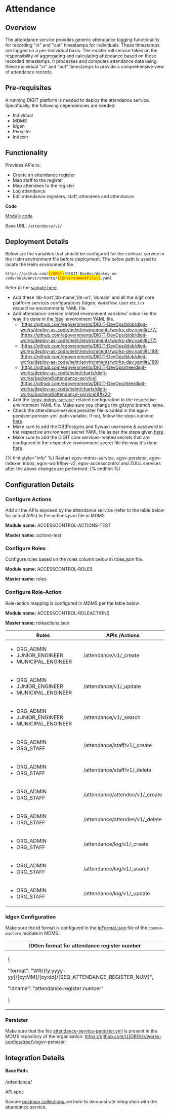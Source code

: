 # Attendance

## Overview

The attendance service provides generic attendance logging functionality for recording "in" and "out" timestamps for individuals. These timestamps are logged on a per-individual basis. The muster roll service takes on the responsibility of aggregating and calculating attendance based on these recorded timestamps. It processes and computes attendance data using these individual "in" and "out" timestamps to provide a comprehensive view of attendance records.

## Pre-requisites

A running DIGIT platform is needed to deploy the attendance service. Specifically, the following dependencies are needed:

* Individual
* MDMS&#x20;
* Idgen  &#x20;
* Persister
* Indexer

## Functionality

Provides APIs to:

* Create an attendance register
* Map staff to the register
* Map attendees to the register
* Log attendance
* Edit attendance registers, staff, attendees and attendance.

**Code**

[Module code](https://github.com/egovernments/DIGIT-Works/tree/master/backend/attendance)

Base URL: `/attendance/v1/`

## Deployment Details

Below are the variables that should be configured for the contract service in the Helm environment file before deployment. The below path is used to locate the Helm environment file.

`https://github.com/`<mark style="color:red;">`{{ORG}}`</mark>`/DIGIT-DevOps/deploy-as-code/helm/environments/`<mark style="color:red;">`{{EnvironmentFile}}`</mark>`.yaml`

Refer to the [sample here](https://github.com/egovernments/DIGIT-DevOps/blob/digit-works/deploy-as-code/helm/environments/works-dev.yaml).

* Add these ‘db-host’,’db-name’,’db-url’, ’domain’ and all the digit core platform services configurations (Idgen, workflow, user etc.) in respective environments YAML file.
* Add attendance-service related environment variables’ value like the way it's done in the[ ‘dev](https://github.com/egovernments/DIGIT-DevOps/blob/5a9eb4c6141e19bd747238889ceed9bc9fffdc6f/deploy-as-code/helm/environments/works-dev.yaml#L175)’ environment YAML file.
  * [https://github.com/egovernments/DIGIT-DevOps/blob/digit-works/deploy-as-code/helm/environments/works-dev.yaml#L77](https://github.com/egovernments/DIGIT-DevOps/blob/digit-works/deploy-as-code/helm/environments/works-dev.yaml#L77)
  * [https://github.com/egovernments/DIGIT-DevOps/blob/digit-works/deploy-as-code/helm/environments/works-dev.yaml#L189](https://github.com/egovernments/DIGIT-DevOps/blob/digit-works/deploy-as-code/helm/environments/works-dev.yaml#L189)
  * [https://github.com/egovernments/DIGIT-DevOps/tree/digit-works/deploy-as-code/helm/charts/digit-works/backend/attendance-service](https://github.com/egovernments/DIGIT-DevOps/tree/digit-works/deploy-as-code/helm/charts/digit-works/backend/attendance-service)&#x20;
* Add the ‘[egov-mdms-service](https://github.com/egovernments/DIGIT-DevOps/blob/5a9eb4c6141e19bd747238889ceed9bc9fffdc6f/deploy-as-code/helm/environments/works-dev.yaml#L190)’ related configuration to the respective environment YAML file. Make sure you change the gitsync.branch name.
* Check the attendance-service persister file is added in the egov-persister.perister-yml-path variable. If not, follow the steps outlined[ here](https://github.com/egovernments/DIGIT-DevOps/blob/digit-works/deploy-as-code/helm/environments/works-dev.yaml#L267).
* Make sure to add the DB(Postgres and flyway) username & password in the respective environment secret YAML file as per the steps given[ here](https://github.com/egovernments/DIGIT-DevOps/blob/e742a292f2966bb1affb3b03edd643a777917ba1/deploy-as-code/helm/environments/works-dev-secrets.yaml#L3).
* Make sure to add the DIGIT core services-related secrets that are configured in the respective environment secret file the way it's done[ here](https://github.com/egovernments/DIGIT-DevOps/blob/digit-works/deploy-as-code/helm/environments/works-dev-secrets.yaml).

{% hint style="info" %}
Restart egov-mdms-service, egov-persister, egov-indexer, inbox, egov-workflow-v2, egov-accesscontrol and ZUUL services after the above changes are performed.
{% endhint %}

## Configuration Details

### Configure Actions

Add all the APIs exposed by the attendance service (refer to the table below for actual APIs) to the actions.json file in MDMS

**Module name:** ACCESSCONTROL-ACTIONS-TEST

**Master name:** actions-test

### Configure Roles

Configure roles based on the roles column below in roles.json file.&#x20;

**Module name:** ACCESSCONTROL-ROLES

**Master name:** roles

### Configure Role-Action

Role-action mapping is configured in MDMS per the table below .&#x20;

**Module name:** ACCESSCONTROL-ROLEACTIONS

**Master name:** roleactions.json

<table><thead><tr><th width="357">Roles</th><th>APIs /Actions</th></tr></thead><tbody><tr><td><ul><li>ORG_ADMIN</li><li>JUNIOR_ENGINEER</li><li>MUNICIPAL_ENGINEER</li></ul></td><td>/attendance/v1/_create</td></tr><tr><td><ul><li>ORG_ADMIN</li><li>JUNIOR_ENGINEER</li><li>MUNICIPAL_ENGINEER</li></ul></td><td>/attendance/v1/_update</td></tr><tr><td><ul><li>ORG_ADMIN</li><li>JUNIOR_ENGINEER</li><li>MUNICIPAL_ENGINEER</li></ul></td><td>/attendance/v1/_search</td></tr><tr><td><ul><li>ORG_ADMIN</li><li>ORG_STAFF</li></ul></td><td>/attendance/staff/v1/_create</td></tr><tr><td><ul><li>ORG_ADMIN</li><li>ORG_STAFF</li></ul></td><td>/attendance/staff/v1/_delete</td></tr><tr><td><ul><li>ORG_ADMIN</li><li>ORG_STAFF</li></ul></td><td>/attendance/attendee/v1/_create</td></tr><tr><td><ul><li>ORG_ADMIN</li><li>ORG_STAFF</li></ul></td><td>/attendance/attendee/v1/_delete</td></tr><tr><td><ul><li>ORG_ADMIN</li><li>ORG_STAFF</li></ul></td><td>/attendance/log/v1/_create</td></tr><tr><td><ul><li>ORG_ADMIN</li><li>ORG_STAFF</li></ul></td><td>/attendance/log/v1/_search</td></tr><tr><td><ul><li>ORG_ADMIN</li><li>ORG_STAFF</li></ul></td><td>/attendance/log/v1/_update</td></tr></tbody></table>

### Idgen Configuration

Make sure the id format is configured in the [IdFormat.json](https://github.com/egovernments/works-mdms-data/commit/d2fb6946b2c1fd3fa4ee2742773794779de4a69a) file of the `common-masters` module in MDMS.

| IDGen format for attendance register number                                                                                                                  |
| ------------------------------------------------------------------------------------------------------------------------------------------------------------ |
| <p>{</p><p>      "format": "WR/[fy:yyyy-yy]/[cy:MM]/[cy:dd]/[SEQ_ATTENDANCE_REGISTER_NUM]",</p><p>      "idname": "attendance.register.number"</p><p>  }</p> |

### Persister

Make sure that the file [attendance-service-persister.yml](https://github.com/egovernments/works-configs/tree/DEV/egov-persister) is present in the MDMS repository of the organisation: https://github.com/\{{ORG\}}/works-configs/tree/\<BRANCH>/egov-persister

## Integration Details

#### Base Path:&#x20;

/attendance/

[API spec](../../../platform/architecture/low-level-design/services/attendance.md#api-specifications)

Sample [postman collections ](https://raw.githubusercontent.com/egovernments/DIGIT-Works/master/backend/attendance/Attendace%20Service%20Postman%20Scripts.postman_collection.json)are here to demonstrate integration with the attendance service.
